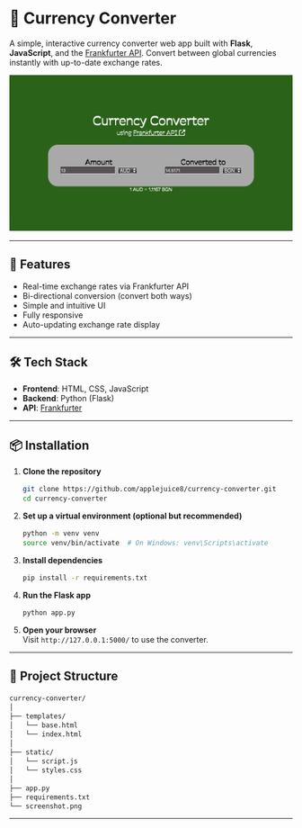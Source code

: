 # 💱 Currency Converter

A simple, interactive currency converter web app built with **Flask**, **JavaScript**, and the [Frankfurter API](https://www.frankfurter.app/). Convert between global currencies instantly with up-to-date exchange rates.

![Screenshot](screenshot.png)

---

## 🚀 Features

- Real-time exchange rates via Frankfurter API
- Bi-directional conversion (convert both ways)
- Simple and intuitive UI
- Fully responsive
- Auto-updating exchange rate display

---

## 🛠️ Tech Stack

- **Frontend**: HTML, CSS, JavaScript
- **Backend**: Python (Flask)
- **API**: [Frankfurter](https://www.frankfurter.app/)

---

## 📦 Installation

1. **Clone the repository**
   ```bash
   git clone https://github.com/applejuice8/currency-converter.git
   cd currency-converter
   ```

2. **Set up a virtual environment (optional but recommended)**
   ```bash
   python -m venv venv
   source venv/bin/activate  # On Windows: venv\Scripts\activate
   ```

3. **Install dependencies**
   ```bash
   pip install -r requirements.txt
   ```

4. **Run the Flask app**
   ```bash
   python app.py
   ```

5. **Open your browser**  
   Visit `http://127.0.0.1:5000/` to use the converter.

---

## 📁 Project Structure

```
currency-converter/
│
├── templates/
│   └── base.html
│   └── index.html
│
├── static/
│   └── script.js
│   └── styles.css
│
├── app.py
├── requirements.txt
└── screenshot.png
```

---
